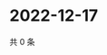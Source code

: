 # 2022-12-17

共 0 条

<!-- BEGIN WEIBO -->
<!-- 最后更新时间 Sat Dec 17 2022 00:18:07 GMT+0800 (China Standard Time) -->

<!-- END WEIBO -->
